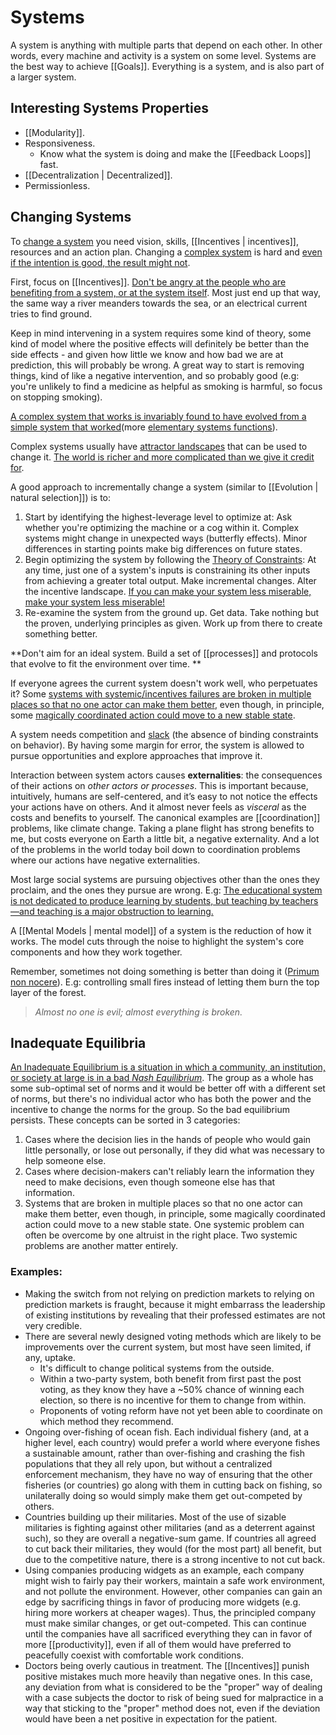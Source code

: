 # Systems

A system is anything with multiple parts that depend on each other. In other words, every machine and activity is a system on some level. Systems are the best way to achieve [[Goals]]. Everything is a system, and is also part of a larger system.

## Interesting Systems Properties
- [[Modularity]].
- Responsiveness.
	- Know what the system is doing and make the [[Feedback Loops]] fast.
- [[Decentralization | Decentralized]].
- Permissionless.

## Changing Systems
To [change a system](https://intenseminimalism.com/2015/a-framework-for-thinking-about-systems-change/) you need vision, skills, [[Incentives | incentives]], resources and an action plan. Changing a [complex system](https://complexityexplained.github.io/) is hard and [even if the intention is good, the result might not](https://fs.blog/2013/10/iatrogenics/).

First, focus on [[Incentives]]. [Don't be angry at the people who are benefiting from a system, or at the system itself](https://news.ycombinator.com/item?id=22043088). Most just end up that way, the same way a river meanders towards the sea, or an electrical current tries to find ground.

Keep in mind intervening in a system requires some kind of theory, some kind of model where the positive effects will definitely be better than the side effects - and given how little we know and how bad we are at prediction, this will probably be wrong. A great way to start is removing things, kind of like a negative intervention, and so probably good (e.g: you're unlikely to find a medicine as helpful as smoking is harmful, so focus on stopping smoking).

[A complex system that works is invariably found to have evolved from a simple system that worked](https://en.wikipedia.org/wiki/John_Gall_(author)#Gall's_law)(more [elementary systems functions](https://en.wikipedia.org/wiki/Systemantics#Elementary_systems_functions)).

Complex systems usually have [attractor landscapes](https://ncase.me/attractors/) that can be used to change it. [The world is richer and more complicated than we give it credit for](https://slatestarcodex.com/2017/03/16/book-review-seeing-like-a-state/).

A good approach to incrementally change a system (similar to [[Evolution | natural selection]]) is to:

1. Start by identifying the highest-leverage level to optimize at: Ask whether you're optimizing the machine or a cog within it. Complex systems might change in unexpected ways (butterfly effects). Minor differences in starting points make big differences on future states.
2. Begin optimizing the system by following the [Theory of Constraints](https://en.wikipedia.org/wiki/Theory_of_constraints): At any time, just one of a system's inputs is constraining its other inputs from achieving a greater total output. Make incremental changes. Alter the incentive landscape. [If you can make your system less miserable, make your system less miserable!](https://astralcodexten.substack.com/p/book-review-the-cult-of-smart)
3. Re-examine the system from the ground up. Get data. Take nothing but the proven, underlying principles as given. Work up from there to create something better.

**Don't aim for an ideal system. Build a set of [[processes]] and protocols that evolve to fit the environment over time. **

If everyone agrees the current system doesn't work well, who perpetuates it? Some [systems with systemic/incentives failures are broken in multiple places so that no one actor can make them better](https://slatestarcodex.com/2014/07/30/meditations-on-moloch/), even though, in principle, some [magically coordinated action could move to a new stable state](https://equilibriabook.com/molochs-toolbox/).

A system needs competition and [slack](https://slatestarcodex.com/2020/05/12/studies-on-slack/) (the absence of binding constraints on behavior). By having some margin for error, the system is allowed to pursue opportunities and explore approaches that improve it.

Interaction between system actors causes **externalities**: the consequences of their actions on _other actors or processes_. This is important because, intuitively, humans are self-centered, and it’s easy to not notice the effects your actions have on others. And it almost never feels as _visceral_ as the costs and benefits to yourself. The canonical examples are [[coordination]] problems, like climate change. Taking a plane flight has strong benefits to me, but costs everyone on Earth a little bit, a negative externality. And a lot of the problems in the world today boil down to coordination problems where our actions have negative externalities.

Most large social systems are pursuing objectives other than the ones they proclaim, and the ones they pursue are wrong. E.g: [The educational system is not dedicated to produce learning by students, but teaching by teachers—and teaching is a major obstruction to learning.](https://thesystemsthinker.com/a-lifetime-of-systems-thinking/)

A [[Mental Models | mental model]] of a system is the reduction of how it works. The model cuts through the noise to highlight the system's core components and how they work together.

Remember, sometimes not doing something is better than doing it ([Primum non nocere](https://en.wikipedia.org/wiki/Primum_non_nocere)). E.g: controlling small fires instead of letting them burn the top layer of the forest.

> _Almost no one is evil; almost everything is broken._

## Inadequate Equilibria

[An Inadequate Equilibrium is a situation in which a community, an institution, or society at large is in a bad _Nash Equilibrium_](https://equilibriabook.com/molochs-toolbox/). The group as a whole has some sub-optimal set of norms and it would be better off with a different set of norms, but there's no individual actor who has both the power and the incentive to change the norms for the group. So the bad equilibrium persists. These concepts can be sorted in 3 categories:

1. Cases where the decision lies in the hands of people who would gain little personally, or lose out personally, if they did what was necessary to help someone else.
2. Cases where decision-makers can't reliably learn the information they need to make decisions, even though someone else has that information.
3. Systems that are broken in multiple places so that no one actor can make them better, even though, in principle, some magically coordinated action could move to a new stable state. One systemic problem can often be overcome by one altruist in the right place. Two systemic problems are another matter entirely.

### Examples:

- Making the switch from not relying on prediction markets to relying on prediction markets is fraught, because it might embarrass the leadership of existing institutions by revealing that their professed estimates are not very credible.
- There are several newly designed voting methods which are likely to be improvements over the current system, but most have seen limited, if any, uptake.
  - It's difficult to change political systems from the outside.
  - Within a two-party system, both benefit from first past the post voting, as they know they have a ~50% chance of winning each election, so there is no incentive for them to change from within.
  - Proponents of voting reform have not yet been able to coordinate on which method they recommend.
- Ongoing over-fishing of ocean fish. Each individual fishery (and, at a higher level, each country) would prefer a world where everyone fishes a sustainable amount, rather than over-fishing and crashing the fish populations that they all rely upon, but without a centralized enforcement mechanism, they have no way of ensuring that the other fisheries (or countries) go along with them in cutting back on fishing, so unilaterally doing so would simply make them get out-competed by others.
- Countries building up their militaries. Most of the use of sizable militaries is fighting against other militaries (and as a deterrent against such), so they are overall a negative-sum game. If countries all agreed to cut back their militaries, they would (for the most part) all benefit, but due to the competitive nature, there is a strong incentive to not cut back.
- Using companies producing widgets as an example, each company might wish to fairly pay their workers, maintain a safe work environment, and not pollute the environment. However, other companies can gain an edge by sacrificing things in favor of producing more widgets (e.g. hiring more workers at cheaper wages). Thus, the principled company must make similar changes, or get out-competed. This can continue until the companies have all sacrificed everything they can in favor of more [[productivity]], even if all of them would have preferred to peacefully coexist with comfortable work conditions.
- Doctors being overly cautious in treatment. The [[Incentives]] punish positive mistakes much more heavily than negative ones. In this case, any deviation from what is considered to be the "proper" way of dealing with a case subjects the doctor to risk of being sued for malpractice in a way that sticking to the "proper" method does not, even if the deviation would have been a net positive in expectation for the patient.
